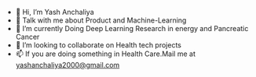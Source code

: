 - 👋 Hi, I’m Yash Anchaliya
- 👀 Talk with me about Product and Machine-Learning
- 🌱 I’m currently Doing Deep Learning Research in energy and Pancreatic Cancer
- 💞️ I’m looking to collaborate on Health tech projects
- 📫 If you are doing something in Health Care.Mail me at yashanchaliya2000@gmail.com

<!---
Anchaliya75/Anchaliya75 is a ✨ special ✨ repository because its `README.md` (this file) appears on your GitHub profile.
You can click the Preview link to take a look at your changes.
--->

